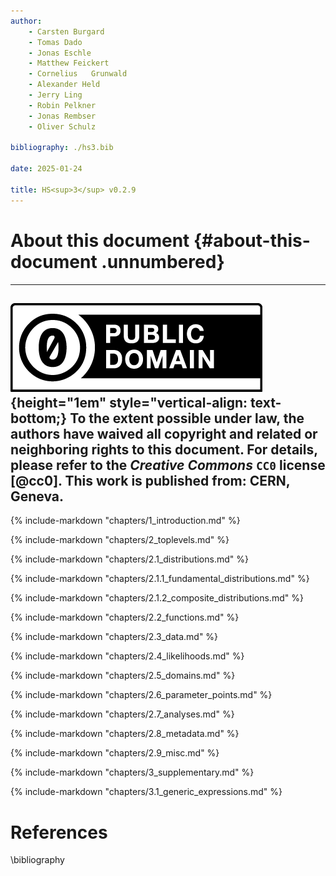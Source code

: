 ```yaml
--- 
author: 
    - Carsten Burgard
    - Tomas Dado
    - Jonas Eschle
    - Matthew Feickert
    - Cornelius   Grunwald
    - Alexander Held
    - Jerry Ling
    - Robin Pelkner
    - Jonas Rembser
    - Oliver Schulz
	
bibliography: ./hs3.bib 

date: 2025-01-24

title: HS<sup>3</sup> v0.2.9
---
```


# About this document {#about-this-document .unnumbered} 
  ------------------------------------------ 
  ![image](images/cc0.png){height="1em" style="vertical-align: text-bottom;}  To the extent possible under law, the authors have waived all 
  copyright and related or neighboring rights to this document. For details, 
  please refer to the *Creative Commons* `CC0` license [@cc0]. 
  This work is published from: CERN, Geneva. 
  ------------------------------------------

{% include-markdown "chapters/1_introduction.md" %}

{% include-markdown "chapters/2_toplevels.md" %}

{% include-markdown "chapters/2.1_distributions.md" %}

{% include-markdown "chapters/2.1.1_fundamental_distributions.md" %}

{% include-markdown "chapters/2.1.2_composite_distributions.md" %}

{% include-markdown "chapters/2.2_functions.md" %}

{% include-markdown "chapters/2.3_data.md" %}

{% include-markdown "chapters/2.4_likelihoods.md" %}

{% include-markdown "chapters/2.5_domains.md" %}

{% include-markdown "chapters/2.6_parameter_points.md" %}

{% include-markdown "chapters/2.7_analyses.md" %}

{% include-markdown "chapters/2.8_metadata.md" %}

{% include-markdown "chapters/2.9_misc.md" %}

{% include-markdown "chapters/3_supplementary.md" %}

{% include-markdown "chapters/3.1_generic_expressions.md" %}

# References 
\bibliography
